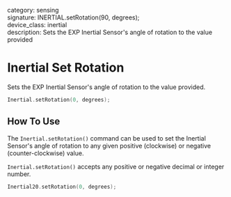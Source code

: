 category: sensing  
signature: INERTIAL.setRotation(90, degrees);  
device_class: inertial  
description: Sets the EXP Inertial Sensor's angle of rotation to the value provided  

# Inertial Set Rotation

Sets the EXP Inertial Sensor's angle of rotation to the value provided.

```cpp
Inertial.setRotation(0, degrees);
```

## How To Use

The `Inertial.setRotation()` command can be used to set the Inertial Sensor's angle of rotation to any given positive (clockwise) or negative (counter-clockwise) value.

`Inertial.setRotation()` accepts any positive or negative decimal or integer number.

```cpp
Inertial20.setRotation(0, degrees);
```

<advanced>
</advanced>
